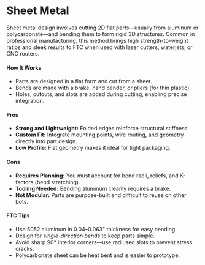 # Sheet Metal

Sheet metal design involves cutting 2D flat parts—usually from aluminum or polycarbonate—and bending them to form rigid 3D structures. Common in professional manufacturing, this method brings high strength-to-weight ratios and sleek results to FTC when used with laser cutters, waterjets, or CNC routers.

#### How It Works

* Parts are designed in a flat form and cut from a sheet.
* Bends are made with a brake, hand bender, or pliers (for thin plastic).
* Holes, cutouts, and slots are added during cutting, enabling precise integration.

#### Pros

* **Strong and Lightweight:** Folded edges reinforce structural stiffness.
* **Custom Fit:** Integrate mounting points, wire routing, and geometry directly into part design.
* **Low Profile:** Flat geometry makes it ideal for tight packaging.

#### Cons

* **Requires Planning:** You must account for bend radii, reliefs, and K-factors (bend stretching).
* **Tooling Needed:** Bending aluminum cleanly requires a brake.
* **Not Modular:** Parts are purpose-built and difficult to reuse on other bots.

#### FTC Tips

* Use 5052 aluminum in 0.04–0.063" thickness for easy bending.
* Design for _single-direction bends_ to keep parts simple.
* Avoid sharp 90° interior corners—use radiused slots to prevent stress cracks.
* Polycarbonate sheet can be heat bent and is easier to prototype.
